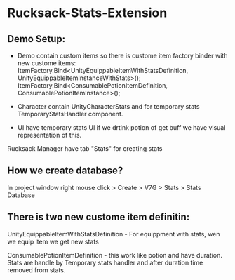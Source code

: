 # Rucksack-Stats-Extension

## Demo Setup:

- Demo contain custom items so there is custome item factory binder with new custome items:
ItemFactory.Bind<UnityEquippableItemWithStatsDefinition, UnityEquippableItemInstanceWithStats>();
ItemFactory.Bind<ConsumablePotionItemDefinition, ConsumablePotionItemInstance>();

- Character contain UnityCharacterStats and for temporary stats TemporaryStatsHandler component.

- UI have temporary stats UI if we drtink potion of get buff we have visual representation of this.

Rucksack Manager have tab "Stats" for creating stats

## How we create database?

In project window right mouse click > Create > V7G > Stats > Stats Database

## There is two new custome item definitin:

UnityEquippableItemWithStatsDefinition - For equippment with stats, wen we equip item we get new stats

ConsumablePotionItemDefinition - this work like potion and have duration. Stats are handle by Temporary stats handler and after duration time removed from stats.
